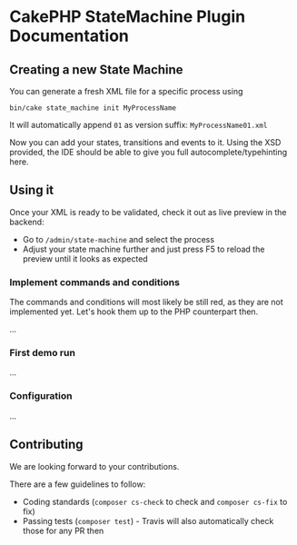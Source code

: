 #  CakePHP StateMachine Plugin Documentation

## Creating a new State Machine
You can generate a fresh XML file for a specific process using
```
bin/cake state_machine init MyProcessName
```
It will automatically append `01` as version suffix: `MyProcessName01.xml`

Now you can add your states, transitions and events to it.
Using the XSD provided, the IDE should be able to give you full autocomplete/typehinting here.


## Using it
Once your XML is ready to be validated, check it out as live preview in the backend:
- Go to `/admin/state-machine` and select the process
- Adjust your state machine further and just press F5 to reload the preview until it looks as expected

### Implement commands and conditions
The commands and conditions will most likely be still red, as they are not implemented yet.
Let's hook them up to the PHP counterpart then.

...


### First demo run

...

### Configuration

...


## Contributing


We are looking forward to your contributions.

There are a few guidelines to follow:
* Coding standards (`composer cs-check` to check and `composer cs-fix` to fix)
* Passing tests (`composer test`) - Travis will also automatically check those for any PR then
